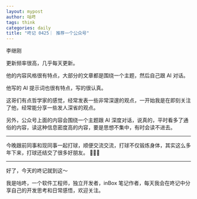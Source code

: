 ```yaml
---
layout: mypost
author: 咕咚
tags: think
categories: daily
title: "咚记 0425｜ 推荐一个公众号"
---
```


李继刚

更新频率很高，几乎每天更新。

他的内容风格很有特点，大部分的文章都是围绕一个主题，然后自己跟 AI 对话。

他写的 AI 提示词也很有特点，写的很认真。

这哥们有点哲学家的感觉，经常发表一些非常深邃的观点，一开始我是在即刻关注了他，经常能分享一些发人深省的观点。

另外，公众号上面的内容会围绕一个主题跟 AI 深度对话，说真的，平时看多了通俗的内容，读这种信息密度高的内容，要是思想不集中，有时会读不进去。

---
今晚跟前同事和现同事一起打球，顺便交流交流，打球不仅锻炼身体，其实这么多年下来，打球还结交了很多好朋友。
🤜🏀🤛

---

好了，今天的咚记就到这～

我是咕咚，一个软件工程师，独立开发者，inBox 笔记作者，每天我会在咚记中分享自己的开发思考和日常感悟，欢迎关注。